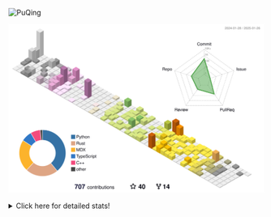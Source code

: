 ![PuQing](https://user-images.githubusercontent.com/27223114/171565019-9a56fae6-b08b-421f-99db-7e830da42371.png)

![](./profile-3d-contrib/profile-season-animate.svg)

<details>
<summary>Click here for detailed stats!</summary>

<!--START_SECTION:waka-->
![Lines of code](https://img.shields.io/badge/From%20Hello%20World%20I%27ve%20Written-1.7%20million%20lines%20of%20code-blue)

**🐱 My GitHub Data** 

> 📦 416.8 kB Used in GitHub's Storage 
 > 
> 🏆 6 Contributions in the Year 2025
 > 
> 🚫 Not Opted to Hire
 > 
> 📜 37 Public Repositories 
 > 
> 🔑 33 Private Repositories 
 > 
**I'm an Early 🐤** 

```text
🌞 Morning                744 commits         ██░░░░░░░░░░░░░░░░░░░░░░░   08.35 % 
🌆 Daytime                3964 commits        ███████████░░░░░░░░░░░░░░   44.50 % 
🌃 Evening                2020 commits        ██████░░░░░░░░░░░░░░░░░░░   22.68 % 
🌙 Night                  2179 commits        ██████░░░░░░░░░░░░░░░░░░░   24.46 % 
```


📊 **This Week I Spent My Time On** 

```text
💬 Programming Languages: 
Other                    2 hrs 3 mins        ████████░░░░░░░░░░░░░░░░░   30.13 % 
PPTMan                   1 hr 52 mins        ███████░░░░░░░░░░░░░░░░░░   27.37 % 
Music                    1 hr 41 mins        ██████░░░░░░░░░░░░░░░░░░░   24.72 % 
Reading Paper            40 mins             ██░░░░░░░░░░░░░░░░░░░░░░░   09.82 % 
Communicating            23 mins             █░░░░░░░░░░░░░░░░░░░░░░░░   05.81 % 

🔥 Editors: 
MicrosoftPowerPoint      1 hr 52 mins        ███████░░░░░░░░░░░░░░░░░░   27.37 % 
NetEaseMusic             1 hr 41 mins        ██████░░░░░░░░░░░░░░░░░░░   24.72 % 
Telegram                 1 hr 28 mins        █████░░░░░░░░░░░░░░░░░░░░   21.55 % 
Zotero                   40 mins             ██░░░░░░░░░░░░░░░░░░░░░░░   09.82 % 
微信读书                     35 mins             ██░░░░░░░░░░░░░░░░░░░░░░░   08.58 % 

💻 Operating System: 
Mac                      6 hrs 42 mins       ████████████████████████░   97.86 % 
WSL                      8 mins              █░░░░░░░░░░░░░░░░░░░░░░░░   02.14 % 
```


<!--END_SECTION:waka-->
</details>
